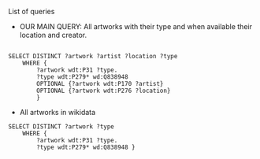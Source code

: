 List of queries



- OUR MAIN QUERY: All artworks with their type and when available their location and creator. 

``` 

SELECT DISTINCT ?artwork ?artist ?location ?type
    WHERE {
        ?artwork wdt:P31 ?type.
        ?type wdt:P279* wd:Q838948 
        OPTIONAL {?artwork wdt:P170 ?artist}
        OPTIONAL {?artwork wdt:P276 ?location}
        } 
```

- All artworks in wikidata

```
SELECT DISTINCT ?artwork ?type
    WHERE {
        ?artwork wdt:P31 ?type.
        ?type wdt:P279* wd:Q838948 }
```

